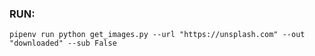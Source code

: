 ### RUN:
`pipenv run python get_images.py --url "https://unsplash.com" --out "downloaded" --sub False`